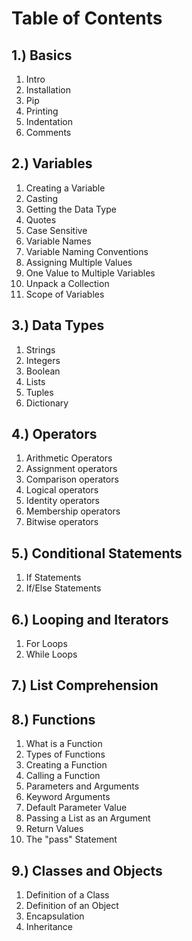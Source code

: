 # Table of Contents
## 1.) Basics
1. Intro
1. Installation
1. Pip
1. Printing
1. Indentation
1. Comments

## 2.) Variables
1. Creating a Variable
1. Casting
1. Getting the Data Type
1. Quotes
1. Case Sensitive
1. Variable Names
1. Variable Naming Conventions
1. Assigning Multiple Values
1. One Value to Multiple Variables
1. Unpack a Collection
1. Scope of Variables

## 3.) Data Types
1. Strings
1. Integers
1. Boolean
1. Lists
1. Tuples
1. Dictionary

## 4.) Operators
1. Arithmetic Operators
1. Assignment operators 
1. Comparison operators 
1. Logical operators 
1. Identity operators 
1. Membership operators 
1. Bitwise operators 

## 5.) Conditional Statements
1. If Statements
1. If/Else Statements

## 6.) Looping and Iterators
1. For Loops
1. While Loops

## 7.) List Comprehension

## 8.) Functions
1. What is a Function
1. Types of Functions
1. Creating a Function
1. Calling a Function
1. Parameters and Arguments
1. Keyword Arguments
1. Default Parameter Value
1. Passing a List as an Argument
1. Return Values
1. The "pass" Statement

## 9.) Classes and Objects
1. Definition of a Class
1. Definition of an Object
1. Encapsulation
1. Inheritance